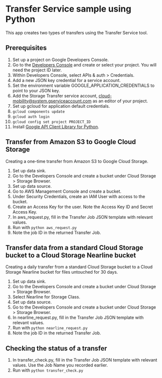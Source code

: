 # Transfer Service sample using Python

This app creates two types of transfers using the Transfer Service tool.

## Prerequisites

1. Set up a project on Google Developers Console.
  1. Go to the [Developers Console](https://cloud.google.com/console) and create or select your project.
     You will need the project ID later.
1. Within Developers Console, select APIs & auth > Credentials.
  1. Add a new JSON key credential for a service account.
  1. Set the environment variable GOOGLE_APPLICATION_CREDENTIALS to point to your JSON key.
1. Add the Storage Transfer service account, cloud-mobility@system.gserviceaccount.com as an
   editor of your project.
1. Set up gcloud for application default credentials.
  1. `gcloud components update`
  1. `gcloud auth login`
  1. `gcloud config set project PROJECT_ID`
1. Install [Google API Client Library for Python](https://developers.google.com/api-client-library/python/start/installation).

## Transfer from Amazon S3 to Google Cloud Storage

Creating a one-time transfer from Amazon S3 to Google Cloud Storage.
1. Set up data sink.
  1. Go to the Developers Console and create a bucket under Cloud Storage > Storage Browser.
1. Set up data source.
  1. Go to AWS Management Console and create a bucket.
  1. Under Security Credentials, create an IAM User with access to the bucket.
  1. Create an Access Key for the user. Note the Access Key ID and Secret Access Key.
1. In aws_request.py, fill in the Transfer Job JSON template with relevant values.
1. Run with `python aws_request.py`
  1. Note the job ID in the returned Transfer Job.

## Transfer data from a standard Cloud Storage bucket to a Cloud Storage Nearline bucket

Creating a daily transfer from a standard Cloud Storage bucket to a Cloud Storage Nearline
bucket for files untouched for 30 days.
1. Set up data sink.
  1. Go to the Developers Console and create a bucket under Cloud Storage > Storage Browser.
  1. Select Nearline for Storage Class.
1. Set up data source.
  1. Go to the Developers Console and create a bucket under Cloud Storage > Storage Browser.
1. In nearline_request.py, fill in the Transfer Job JSON template with relevant values.
1. Run with `python nearline_request.py`
  1. Note the job ID in the returned Transfer Job.

## Checking the status of a transfer

1. In transfer_check.py, fill in the Transfer Job JSON template with relevant values.
   Use the Job Name you recorded earlier.
1. Run with `python transfer_check.py`
